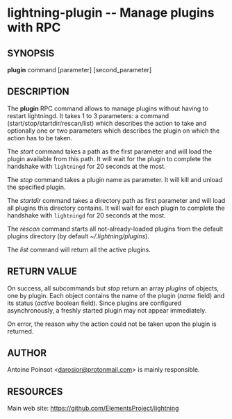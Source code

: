 lightning-plugin -- Manage plugins with RPC
===========================================

SYNOPSIS
--------

**plugin** command \[parameter\] \[second\_parameter\]

DESCRIPTION
-----------

The **plugin** RPC command allows to manage plugins without having to
restart lightningd. It takes 1 to 3 parameters: a command
(start/stop/startdir/rescan/list) which describes the action to take and
optionally one or two parameters which describes the plugin on which the
action has to be taken.

The *start* command takes a path as the first parameter and will load the
plugin available from this path. It will wait for the plugin to complete
the handshake with `lightningd` for 20 seconds at the most.

The *stop* command takes a plugin name as parameter. It will kill and
unload the specified plugin.

The *startdir* command takes a directory path as first parameter and will
load all plugins this directory contains. It will wait for each plugin to
complete the handshake with `lightningd` for 20 seconds at the most.

The *rescan* command starts all not-already-loaded plugins from the
default plugins directory (by default *~/.lightning/plugins*).

The *list* command will return all the active plugins.

RETURN VALUE
------------

On success, all subcommands but *stop* return an array *plugins* of
objects, one by plugin.
Each object contains the name of the plugin (*name* field) and its
status (*active* boolean field). Since plugins are configured
asynchronously, a freshly started plugin may not appear immediately.

On error, the reason why the action could not be taken upon the
plugin is returned.

AUTHOR
------

Antoine Poinsot <<darosior@protonmail.com>> is mainly responsible.

RESOURCES
---------

Main web site: <https://github.com/ElementsProject/lightning>
